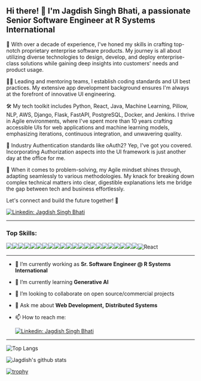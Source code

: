 ## Hi there! 👋 I'm Jagdish Singh Bhati, a passionate Senior Software Engineer at R Systems International

🚀 With over a decade of experience, I've honed my skills in crafting top-notch proprietary enterprise software products. My journey is all about utilizing diverse technologies to design, develop, and deploy enterprise-class solutions while gaining deep insights into customers' needs and product usage.

👨‍🏭 Leading and mentoring teams, I establish coding standards and UI best practices. My extensive app development background ensures I'm always at the forefront of innovative UI engineering.

🛠️ My tech toolkit includes Python, React, Java, Machine Learning, Pillow, NLP, AWS, Django, Flask, FastAPI, PostgreSQL, Docker, and Jenkins. I thrive in Agile environments, where I've spent more than 10 years crafting accessible UIs for web applications and machine learning models, emphasizing iterations, continuous integration, and unwavering quality.

🔐 Industry Authentication standards like oAuth2? Yep, I've got you covered. Incorporating Authorization aspects into the UI framework is just another day at the office for me.

🧠 When it comes to problem-solving, my Agile mindset shines through, adapting seamlessly to various methodologies. My knack for breaking down complex technical matters into clear, digestible explanations lets me bridge the gap between tech and business effortlessly.
 
Let's connect and build the future together! 🌟

[![Linkedin: Jagdish Singh Bhati](https://img.shields.io/badge/Jagdish-0A66C2.svg?style=for-the-badge&logo=LinkedIn&logoColor=white)](https://www.linkedin.com/in/jsbhati)

---
### Top Skills:
![](https://img.shields.io/badge/python-3670A0?style=for-the-badge&logo=python&logoColor=ffdd54)![](https://img.shields.io/badge/Linux-FCC624?style=for-the-badge&logo=linux&logoColor=black)![](https://img.shields.io/badge/Java-ED8B00?style=for-the-badge&logo=openjdk&logoColor=black)![](https://img.shields.io/badge/Django-092E20?style=for-the-badge&logo=django&logoColor=white)![](https://img.shields.io/badge/Spring-6DB33F?style=for-the-badge&logo=spring&logoColor=white)![](https://img.shields.io/badge/Flask-000000?style=for-the-badge&logo=flask&logoColor=white)![](https://img.shields.io/badge/PostgreSQL-316192?style=for-the-badge&logo=postgresql&logoColor=white)![](https://img.shields.io/badge/MySQL-00000F?style=for-the-badge&logo=mysql&logoColor=white)![](https://img.shields.io/badge/Amazon_AWS-232F3E?style=for-the-badge&logo=amazon-aws&logoColor=white)![](https://img.shields.io/badge/PyTorch-EE4C2C.svg?style=for-the-badge&logo=PyTorch&logoColor=white)![](https://img.shields.io/badge/FastAPI-009688.svg?style=for-the-badge&logo=FastAPI&logoColor=white)![](https://img.shields.io/badge/Docker-2496ED.svg?style=for-the-badge&logo=Docker&logoColor=white)![](https://img.shields.io/badge/Jenkins-D24939.svg?style=for-the-badge&logo=Jenkins&logoColor=white)![](https://img.shields.io/badge/Vite-646CFF.svg?style=for-the-badge&logo=Vite&logoColor=white)![](https://img.shields.io/badge/Playwright-2EAD33.svg?style=for-the-badge&logo=Playwright&logoColor=white)![](https://img.shields.io/badge/Selenium-43B02A.svg?style=for-the-badge&logo=Selenium&logoColor=white)![](https://img.shields.io/badge/Jira-0052CC.svg?style=for-the-badge&logo=Jira&logoColor=white)![](https://img.shields.io/badge/Confluence-172B4D.svg?style=for-the-badge&logo=Confluence&logoColor=white)![](https://img.shields.io/badge/Kubernetes-326CE5.svg?style=for-the-badge&logo=Kubernetes&logoColor=white)![](https://img.shields.io/badge/HTML5-E34F26.svg?style=for-the-badge&logo=HTML5&logoColor=white)![](https://img.shields.io/badge/Tailwind%20CSS-06B6D4.svg?style=for-the-badge&logo=Tailwind-CSS&logoColor=white)![](https://img.shields.io/badge/Pytest-0A9EDC.svg?style=for-the-badge&logo=Pytest&logoColor=white)![React](https://img.shields.io/badge/react-%2320232a.svg?style=for-the-badge&logo=react&logoColor=%2361DAFB)


---

- 🔭 I’m currently working as **Sr. Software Engineer @ R Systems International**
- 🌱 I’m currently learning **Generative AI**
- 👯 I’m looking to collaborate on open source/commercial projects
- 💬 Ask me about **Web Development,** **Distributed Systems**
- 📫 How to reach me:
    
    [![Linkedin: Jagdish Singh Bhati](https://img.shields.io/badge/Jagdish-0A66C2.svg?style=for-the-badge&logo=LinkedIn&logoColor=white)](https://www.linkedin.com/in/jsbhati)



---

![Top Langs](https://github-readme-stats.vercel.app/api/top-langs/?username=bhatijagdish&layout=compact&theme=dark&hide_border=true)

![Jagdish's github stats](https://github-readme-stats.vercel.app/api?username=bhatijagdish&show_icons=true&hide_border=true&theme=dark)

[![trophy](https://github-profile-trophy.vercel.app/?username=bhatijagdish)](https://github.com/bhatijagdish/github-profile-trophy)

